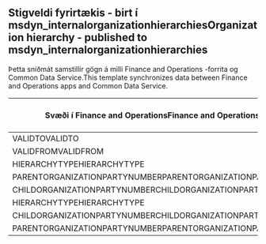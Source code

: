 ## <a name="organization-hierarchy---published-to-msdyn_internalorganizationhierarchies"></a><span data-ttu-id="b209e-101">Stigveldi fyrirtækis - birt í msdyn_internalorganizationhierarchies</span><span class="sxs-lookup"><span data-stu-id="b209e-101">Organization hierarchy - published to msdyn_internalorganizationhierarchies</span></span>

<span data-ttu-id="b209e-102">Þetta sniðmát samstillir gögn á milli Finance and Operations -forrita og Common Data Service.</span><span class="sxs-lookup"><span data-stu-id="b209e-102">This template synchronizes data between Finance and Operations apps and Common Data Service.</span></span>

<span data-ttu-id="b209e-103">Svæði í Finance and Operations</span><span class="sxs-lookup"><span data-stu-id="b209e-103">Finance and Operations field</span></span> | <span data-ttu-id="b209e-104">Gerð vörpunar</span><span class="sxs-lookup"><span data-stu-id="b209e-104">Map type</span></span> | <span data-ttu-id="b209e-105">Annar Dynamics 365 reitur</span><span class="sxs-lookup"><span data-stu-id="b209e-105">Other Dynamics 365 field</span></span> | <span data-ttu-id="b209e-106">Sjálfgildi</span><span class="sxs-lookup"><span data-stu-id="b209e-106">Default value</span></span>
---|---|---|---
<span data-ttu-id="b209e-107">VALIDTO</span><span class="sxs-lookup"><span data-stu-id="b209e-107">VALIDTO</span></span> | > | <span data-ttu-id="b209e-108">msdyn_validto</span><span class="sxs-lookup"><span data-stu-id="b209e-108">msdyn_validto</span></span> | 
<span data-ttu-id="b209e-109">VALIDFROM</span><span class="sxs-lookup"><span data-stu-id="b209e-109">VALIDFROM</span></span> | > | <span data-ttu-id="b209e-110">msdyn_validfrom</span><span class="sxs-lookup"><span data-stu-id="b209e-110">msdyn_validfrom</span></span> | 
<span data-ttu-id="b209e-111">HIERARCHYTYPE</span><span class="sxs-lookup"><span data-stu-id="b209e-111">HIERARCHYTYPE</span></span> | > | <span data-ttu-id="b209e-112">msdyn_hierarchytypename</span><span class="sxs-lookup"><span data-stu-id="b209e-112">msdyn_hierarchytypename</span></span> | 
<span data-ttu-id="b209e-113">PARENTORGANIZATIONPARTYNUMBER</span><span class="sxs-lookup"><span data-stu-id="b209e-113">PARENTORGANIZATIONPARTYNUMBER</span></span> | > | <span data-ttu-id="b209e-114">msdyn_parentpartyid</span><span class="sxs-lookup"><span data-stu-id="b209e-114">msdyn_parentpartyid</span></span> | 
<span data-ttu-id="b209e-115">CHILDORGANIZATIONPARTYNUMBER</span><span class="sxs-lookup"><span data-stu-id="b209e-115">CHILDORGANIZATIONPARTYNUMBER</span></span> | > | <span data-ttu-id="b209e-116">msdyn_childpartyid</span><span class="sxs-lookup"><span data-stu-id="b209e-116">msdyn_childpartyid</span></span> | 
<span data-ttu-id="b209e-117">HIERARCHYTYPE</span><span class="sxs-lookup"><span data-stu-id="b209e-117">HIERARCHYTYPE</span></span> | > | <span data-ttu-id="b209e-118">msdyn_hierarchytypeid.msdyn_name</span><span class="sxs-lookup"><span data-stu-id="b209e-118">msdyn_hierarchytypeid.msdyn_name</span></span> | 
<span data-ttu-id="b209e-119">CHILDORGANIZATIONPARTYNUMBER</span><span class="sxs-lookup"><span data-stu-id="b209e-119">CHILDORGANIZATIONPARTYNUMBER</span></span> | > | <span data-ttu-id="b209e-120">msdyn_childid.msdyn_partynumber</span><span class="sxs-lookup"><span data-stu-id="b209e-120">msdyn_childid.msdyn_partynumber</span></span> | 
<span data-ttu-id="b209e-121">PARENTORGANIZATIONPARTYNUMBER</span><span class="sxs-lookup"><span data-stu-id="b209e-121">PARENTORGANIZATIONPARTYNUMBER</span></span> | > | <span data-ttu-id="b209e-122">msdyn_parentid.msdyn_partynumber</span><span class="sxs-lookup"><span data-stu-id="b209e-122">msdyn_parentid.msdyn_partynumber</span></span> | 
